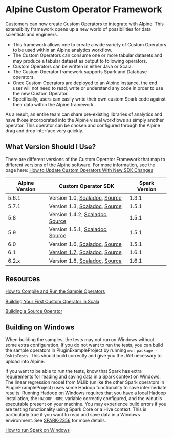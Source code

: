 # Alpine Custom Operator Framework

Customers can now create Custom Operators to integrate with Alpine. This extensibilty framework opens up a new world of possibilities for data scientists and engineers.

- This framework allows one to create a wide variety of Custom Operators to be used within an Alpine analytics workflow.
- The Custom Operators can consume one or more tabular datasets and may produce a tabular dataset as output to following operators. 
- Custom Operators can be written in either Java or Scala.
- The Custom Operator framework supports Spark and Database operators. 
- Once Custom Operators are deployed to an Alpine instance, the end user will not need to read, write or understand any code in order to use the new Custom Operator.
- Specifically, users can easily write their own custom Spark code against their data within the Alpine framework.  

As a result, an entire team can share pre-existing libraries of analytics and have those incorporated into the Alpine visual workflows as simply another operator. This operator can be chosen and configured through the Alpine drag and drop interface very quickly. 

## What Version Should I Use?

There are different versions of the Custom Operator Framework that map to different versions of the Alpine software. For more information, see the page here: [How to Update Custom Operators With New SDK Changes](https://alpine.atlassian.net/wiki/display/KB/How+to+Update+Custom+Operators+With+New+SDK+Changes)

Alpine Version | Custom Operator SDK | Spark Version 
-------------- | --------------------------- | -------------
5.6.1          | Version 1.0, [Scaladoc](http://alpinenow.github.io/PluginSDK/1.0/api/), [Source](https://github.com/AlpineNow/PluginSDK/tree/release-1.0)   | 1.3.1 
5.7.1          | Version 1.3, [Scaladoc](http://alpinenow.github.io/PluginSDK/1.3/api/), [Source](https://github.com/AlpineNow/PluginSDK/tree/v1.3)  | 1.5.1
5.8            | Version 1.4.2, [Scaladoc](http://alpinenow.github.io/PluginSDK/1.4/api/), [Source](https://github.com/AlpineNow/PluginSDK/tree/v1.4)  | 1.5.1  
5.9            | Version 1.5.1, [Scaladoc](http://alpinenow.github.io/PluginSDK/1.5/api/), [Source](https://github.com/AlpineNow/PluginSDK/tree/v1.5)  | 1.5.1  
6.0            | Version 1.6, [Scaladoc](http://alpinenow.github.io/PluginSDK/1.6/api/), [Source](https://github.com/AlpineNow/PluginSDK/tree/v1.6)  | 1.5.1  
6.1            | [Version 1.7](https://github.com/AlpineNow/CustomPlugins/wiki/Release-Notes), [Scaladoc](http://alpinenow.github.io/PluginSDK/1.7/api/), [Source](https://github.com/AlpineNow/PluginSDK/tree/v1.7)  | 1.6.1
6.2.x            | Version 1.8, [Scaladoc](http://alpinenow.github.io/PluginSDK/1.8/api/), [Source](https://github.com/AlpineNow/PluginSDK/tree/v1.8)  | 1.6.1

## Resources

[How to Compile and Run the Sample Operators](https://alpine.atlassian.net/wiki/display/V5/How+To+Compile+and+Run+the+Sample+Operators)

[Building Your First Custom Operator in Scala](https://alpine.atlassian.net/wiki/display/V5/Building+Your+First+Custom+Operator+in+Scala)

[Building a Source Operator](https://alpine.atlassian.net/wiki/display/V5/Building+a+Source+Operator)

## Building on Windows

When building the samples, the tests may not run on Windows without some extra configuration. If you do not want to run the tests, you can build the sample operators in PluginExampleProject by running `mvn package -DskipTests`. This should build correctly and give you the JAR necessary to upload into Alpine.

If you want to be able to run the tests, know that Spark has extra requirements for reading and saving data in a Spark context on Windows. The linear regression model from MLlib (unlike the other Spark operators in PluginExampleProject) uses some Hadoop functionality to save intermediate results. Running Hadoop on Windows requires that you have a local Hadoop installation, the `HADOOP_HOME` variable correctly configured, and the winutils executable present on your machine. You may experience build errors if you are testing functionality using Spark Core or a Hive context. This is particularly true if you want to read and save data in a Windows environment. See [SPARK-2356](https://issues.apache.org/jira/browse/SPARK-2356) for more details.

[How to run Spark on Windows](http://nishutayaltech.blogspot.com/2015/04/how-to-run-apache-spark-on-windows7-in.html)
